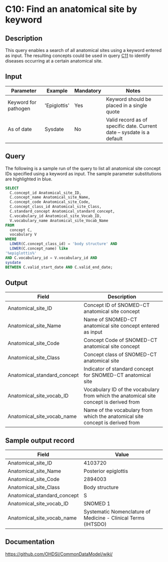 # C10: Find an anatomical site by keyword

## Description
This query enables a search of all anatomical sites using a keyword entered as input. The resulting concepts could be used in query  [C11](http://vocabqueries.omop.org/condition-queries/c11) to identify diseases occurring at a certain anatomical site.

## Input

|  Parameter |  Example |  Mandatory |  Notes |
| --- | --- | --- | --- |
|  Keyword for pathogen |  'Epiglottis' |  Yes | Keyword should be placed in a single quote |
|  As of date |  Sysdate |  No | Valid record as of specific date. Current date – sysdate is a default |

## Query
The following is a sample run of the query to list all anatomical site concept IDs specified using a keyword as input. The sample parameter substitutions are highlighted in  blue.

```sql
SELECT 
  C.concept_id Anatomical_site_ID, 
  C.concept_name Anatomical_site_Name, 
  C.concept_code Anatomical_site_Code, 
  C.concept_class_id Anatomical_site_Class, 
  C.standard_concept Anatomical_standard_concept, 
  C.vocabulary_id Anatomical_site_Vocab_ID, 
  V.vocabulary_name Anatomical_site_Vocab_Name 
FROM 
  concept C, 
  vocabulary V 
WHERE 
  LOWER(C.concept_class_id) = 'body structure' AND 
  LOWER(C.concept_name) like
'%epiglottis%'                                  
AND C.vocabulary_id = V.vocabulary_id AND
sysdate                                          
BETWEEN C.valid_start_date AND C.valid_end_date;
```

## Output

|  Field |  Description |
| --- | --- |
|  Anatomical_site_ID |  Concept ID of SNOMED-CT anatomical site concept |
|  Anatomical_site_Name |  Name of SNOMED-CT anatomical site concept entered as input |
|  Anatomical_site_Code |  Concept Code of SNOMED-CT anatomical site concept |
|  Anatomical_site_Class |  Concept class of SNOMED-CT anatomical site |
|  Anatomical_standard_concept |  Indicator of standard concept for SNOMED-CT anatomical site |
|  Anatomical_site_vocab_ID |  Vocabulary ID of the vocabulary from which the anatomical site  concept is derived from |
|  Anatomical_site_vocab_name |  Name of the vocabulary from which the anatomical site concept is derived from |

## Sample output record

|  Field |  Value |
| --- | --- |
|  Anatomical_site_ID |  4103720 |
|  Anatomical_site_Name |  Posterior epiglottis |
|  Anatomical_site_Code |  2894003 |
|  Anatomical_site_Class |  Body structure |
|  Anatomical_standard_concept |  S |
|  Anatomical_site_vocab_ID |  SNOMED 1 |
|  Anatomical_site_vocab_name |  Systematic Nomenclature of Medicine - Clinical Terms (IHTSDO) |

## Documentation
https://github.com/OHDSI/CommonDataModel/wiki/
